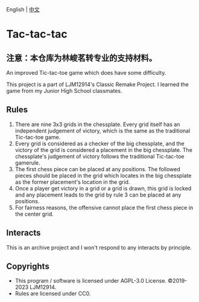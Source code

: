 English | [中文](README.zh-hans.md)

# Tac-tac-tac

## 注意：本仓库为林峻茗转专业的支持材料。

An improved Tic-tac-toe game which does have some difficulty.

This project is a part of LJM12914's Classic Remake Project. I learned the game from my Junior High School classmates.

## Rules

1. There are nine 3x3 grids in the chessplate. Every grid itself has an independent judgement of victory, which is the same as the traditional Tic-tac-toe game.
2. Every grid is considered as a checker of the big chessplate, and the victory of the grid is considered a placement in the big chessplate. The chessplate's judgement of victory follows the traditional Tic-tac-toe gamerule.
3. The first chess piece can be placed at any positions. The followed pieces should be placed in the grid which locates in the big chessplate as the former placement's location in the grid.
4. Once a player get victory in a grid or a grid is drawn, this grid is locked and any placement leads to the grid by rule 3 can be placed at any positions.
5. For fairness reasons, the offensive cannot place the first chess piece in the center grid.

## Interacts

This is an archive project and I won't respond to any interacts by principle.

## Copyrights

- This program / software is licensed under AGPL-3.0 License. ©2019-2023 LJM12914.
- Rules are licensed under CC0.
